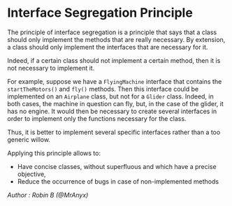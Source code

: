 # Interface Segregation Principle

The principle of interface segregation is a principle that says that a class should only implement the methods that are
really necessary. By extension, a class should only implement the interfaces that are necessary for it.

Indeed, if a certain class should not implement a certain method, then it is not necessary to implement it.

For example, suppose we have a `FlyingMachine` interface that contains the `startTheMotors()` and `fly()` methods. Then
this interface could be implemented on an `Airplane` class, but not for a `Glider` class. Indeed, in both cases, the
machine in question can fly, but, in the case of the glider, it has no engine. It would then be necessary to create
several interfaces in order to implement only the functions necessary for the class.

Thus, it is better to implement several specific interfaces rather than a too generic willow.

Applying this principle allows to:

- Have concise classes, without superfluous and which have a precise objective,
- Reduce the occurrence of bugs in case of non-implemented methods

*Author : Robin B (@MrAnyx)*